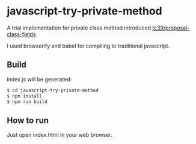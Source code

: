 # javascript-try-private-method

A trial implementation for private class method introduced 
[tc39/proposal-class-fields](https://github.com/tc39/proposal-class-fields).

I used browserify and babel for compiling to traditional javascript.

## Build

index.js will be generated:

```sh
$ cd javascript-try-private-method
$ npm install
$ npm run build
```

## How to run

Just open index.html in your web browser.
